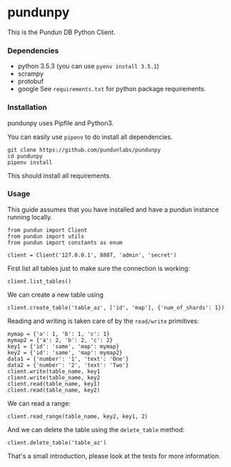 # pundunpy
This is the Pundun DB Python Client.
### Dependencies

* python 3.5.3 (you can use `pyenv install 3.5.1`)
* scrampy
* protobuf
* google
See `requirements.txt` for python package requirements.

### Installation
pundunpy uses Pipfile and Python3.

You can easily use `pipenv` to do install all dependencies.

```
git clone https://github.com/pundunlabs/pundunpy
cd pundunpy
pipenv install
```
This should install all requirements.

### Usage
This guide assumes that you have installed and have a pundun instance running locally.

```
from pundun import Client
from pundun import utils
from pundun import constants as enum

client = Client('127.0.0.1', 8887, 'admin', 'secret')
```
First list all tables just to make sure the connection is working:
```
client.list_tables()
```

We can create a new table using
```
client.create_table('table_az', ['id', 'map'], {'num_of_shards': 1})
```
Reading and writing is taken care of by the `read/write` primitives:
```
mymap = {'a': 1, 'b': 1, 'c': 1}
mymap2 = {'a': 2, 'b': 2, 'c': 2}
key1 = {'id': 'same', 'map': mymap}
key2 = {'id': 'same', 'map': mymap2}
data1 = {'number': '1', 'text': 'One'}
data2 = {'number': '2', 'text': 'Two'}
client.write(table_name, key1
client.write(table_name, key2
client.read(table_name, key1)
client.read(table_name, key2)
```

We can read a range:
```
client.read_range(table_name, key2, key1, 2)
```

And we can delete the table using the `delete_table` method:
```
client.delete_table('table_az')
```

That's a small introduction, please look at the tests for more
information.
